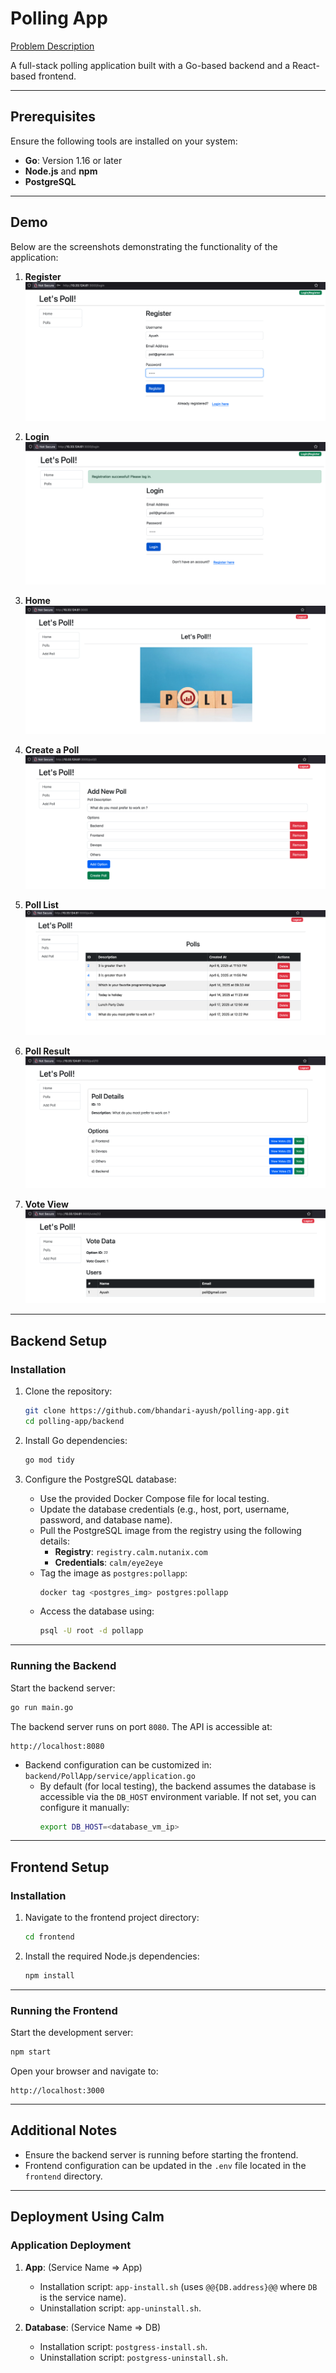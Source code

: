 # Polling App

[Problem Description](https://docs.google.com/document/d/1mp8vuZsSAgvP7B7VnLVuTOHzirz5OopwwlCs81PhiHc/edit?tab=t.0#heading=h.85rgu5bm3g0)

A full-stack polling application built with a Go-based backend and a React-based frontend.

---

## Prerequisites

Ensure the following tools are installed on your system:
- **Go**: Version 1.16 or later
- **Node.js** and **npm**
- **PostgreSQL**

---

## Demo

Below are the screenshots demonstrating the functionality of the application:

1. **Register**  
   ![Register](./Images/Register.png)

2. **Login**  
   ![Login](./Images/Login.png)

3. **Home**  
   ![Home](./Images/Home.png)

4. **Create a Poll**  
   ![Create a Poll](./Images/NewPoll.png)

5. **Poll List**  
   ![Poll List](./Images/Polls.png)

6. **Poll Result**  
   ![Poll Result](./Images/PollResult.png)

7. **Vote View**  
   ![Vote View](./Images/VoteView.png)

---

## Backend Setup

### Installation

1. Clone the repository:
   ```bash
   git clone https://github.com/bhandari-ayush/polling-app.git
   cd polling-app/backend
   ```

2. Install Go dependencies:
   ```bash
   go mod tidy
   ```

3. Configure the PostgreSQL database:
   - Use the provided Docker Compose file for local testing.
   - Update the database credentials (e.g., host, port, username, password, and database name).
   - Pull the PostgreSQL image from the registry using the following details:
     - **Registry**: `registry.calm.nutanix.com`
     - **Credentials**: `calm/eye2eye`
   - Tag the image as `postgres:pollapp`:
     ```bash
     docker tag <postgres_img> postgres:pollapp
     ```
   - Access the database using:
     ```bash
     psql -U root -d pollapp
     ```

---

### Running the Backend

Start the backend server:
```bash
go run main.go
```

The backend server runs on port `8080`. The API is accessible at:
```
http://localhost:8080
```

- Backend configuration can be customized in:
   `backend/PollApp/service/application.go`
   - By default (for local testing), the backend assumes the database is accessible via the `DB_HOST` environment variable. If not set, you can configure it manually:
     ```bash
     export DB_HOST=<database_vm_ip>
     ```

---

## Frontend Setup

### Installation

1. Navigate to the frontend project directory:
   ```bash
   cd frontend
   ```

2. Install the required Node.js dependencies:
   ```bash
   npm install
   ```

---

### Running the Frontend

Start the development server:
```bash
npm start
```

Open your browser and navigate to:
```
http://localhost:3000
```

---

## Additional Notes

- Ensure the backend server is running before starting the frontend.
- Frontend configuration can be updated in the `.env` file located in the `frontend` directory.

---

## Deployment Using Calm

### Application Deployment
1. **App**: (Service Name => App)
   - Installation script: `app-install.sh` (uses `@@{DB.address}@@` where `DB` is the service name).  
   - Uninstallation script: `app-uninstall.sh`.

2. **Database**: (Service Name => DB)
   - Installation script: `postgress-install.sh`.
   - Uninstallation script: `postgress-uninstall.sh`.





